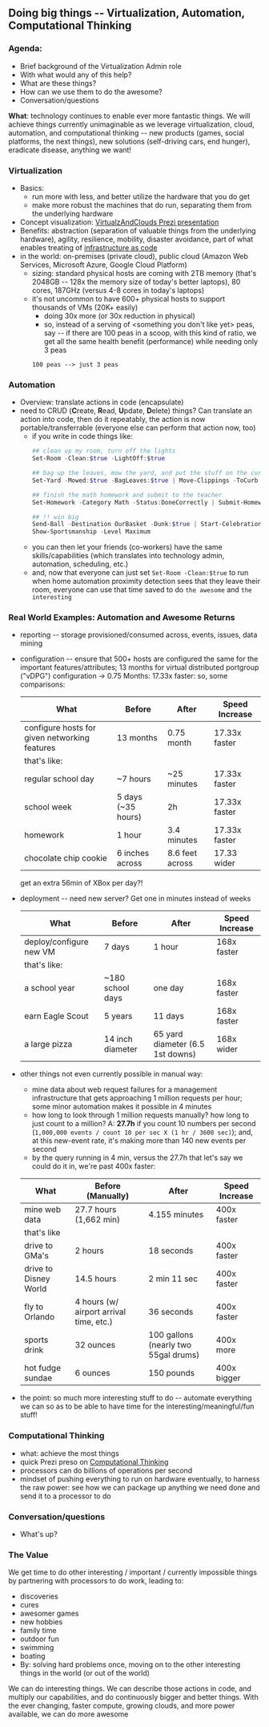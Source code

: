 ##  Doing big things -- Virtualization, Automation, Computational Thinking

### Agenda:
- Brief background of the Virtualization Admin role
- With what would any of this help?
- What are these things?
- How can we use them to do the awesome?
- Conversation/questions

**What**:  technology continues to enable ever more fantastic things. We will achieve things currently unimaginable as we leverage virtualization, cloud, automation, and computational thinking -- new products (games, social platforms, the next things), new solutions (self-driving cars, end hunger), eradicate disease, anything we want!

### Virtualization
- Basics:
    - run more with less, and better utilize the hardware that you do get
    - make more robust the machines that do run, separating them from the underlying hardware
- Concept visualization:  [VirtualzAndClouds Prezi presentation](https://prezi.com/p/9v-hntpnwdvu/)
- Benefits:  abstraction (separation of valuable things from the underlying hardware), agility, resilience, mobility, disaster avoidance, part of what enables treating of [infrastructure as code](https://github.com/awslabs/aws-cloudformation-templates/blob/master/aws/services/ElasticLoadBalancing/ELBWithLockedDownAutoScaledInstances.yaml)
- in the world:  on-premises (private cloud), public cloud (Amazon Web Services, Microsoft Azure, Google Cloud Platform)
    - sizing:  standard physical hosts are coming with 2TB memory (that's 2048GB -- 128x the memory size of today's better laptops), 80 cores, 187GHz (versus 4-8 cores in today's laptops)
    - it's not uncommon to have 600+ physical hosts to support thousands of VMs (20K+ easily)
        - doing 30x more (or 30x reduction in physical)
        - so, instead of a serving of \<something you don't like yet> peas, say -- if there are 100 peas in a scoop, with this kind of ratio, we get all the same health benefit (performance) while needing only 3 peas
        ```
        100 peas --> just 3 peas
        ```

### Automation
- Overview: translate actions in code (encapsulate)
- need to CRUD (**C**reate, **R**ead, **U**pdate, **D**elete) things?  Can translate an action into code, then do it repeatably, the action is now portable/transferrable (everyone else can perform that action now, too)
    - if you write in code things like:
        ```PowerShell
        ## clean up my room, turn off the lights
        Set-Room -Clean:$true -LightOff:$true

        ## bag up the leaves, mow the yard, and put the stuff on the curb
        Set-Yard -Mowed:$true -BagLeaves:$true | Move-Clippings -ToCurb

        ## finish the math homework and submit to the teacher
        Set-Homework -Category Math -Status:DoneCorrectly | Submit-Homework -Destination teacher@MySchool.com

        ## !! win big
        Send-Ball -Destination OurBasket -Dunk:$true | Start-Celebration -DoMoonwalk:$true
        Show-Sportsmanship -Level Maximum
        ```
    - you can then let your friends (co-workers) have the same skills/capabilities (which translates into technology admin, automation, scheduling, etc.)
    - and, now that everyone can just set `Set-Room -Clean:$true` to run when home automation proximity detection sees that they leave their room, everyone can use that time saved to do `the awesome` and `the interesting`

### Real World Examples: Automation and Awesome Returns
- reporting -- storage provisioned/consumed across, events, issues, data mining
- configuration -- ensure that 500+ hosts are configured the same for the important features/attributes; 13 months for virtual distributed portgroup ("vDPG") configuration -> 0.75 Months:  17.33x faster:  so, some comparisons:

    | What | Before | After | Speed Increase |
    | -------- | ----- | ------ | -------- |
    configure hosts for given networking features | 13 months | 0.75 month | 17.33x faster
    that's like: |
    regular school day | ~7 hours | ~25 minutes | 17.33x faster
    school week | 5 days (~35 hours) | 2h | 17.33x faster
    homework | 1 hour | 3.4 minutes | 17.33x faster
    chocolate chip cookie | 6 inches across | 8.6 feet across | 17.33 wider

    get an extra 56min of XBox per day?!
- deployment -- need new server?  Get one in minutes instead of weeks

    | What | Before | After | Speed Increase |
    | -------- | ----- | ------ | -------- |
    | deploy/configure new VM | 7 days   | 1 hour | 168x faster
    | that's like: |
    | a school year | ~180 school days | one day | 168x faster
    | earn Eagle Scout | 5 years | 11 days | 168x faster
    | a large pizza | 14 inch diameter | 65 yard diameter (6.5 1st downs) | 168x wider

- other things not even currently possible in manual way:
    - mine data about web request failures for a management infrastructure that gets approaching 1 million requests per hour; some minor automation makes it possible in 4 minutes
    - how long to look through 1 million requests manually?  how long to just count to a million?  A:  **27.7h** if you count 10 numbers per second (`1,000,000 events / count 10 per sec X (1 hr / 3600 sec)`); and, at this new-event rate, it's making more than 140 new events per second
    - by the query running in 4 min, versus the 27.7h that let's say we could do it in, we're past 400x faster:

    | What | Before (Manually) | After | Speed Increase |
    | -------- | ----------------- | ------ | -------- |
    | mine web data | 27.7 hours (1,662 min) | 4.155 minutes | 400x faster
    that's like |
    drive to GMa's | 2 hours | 18 seconds | 400x faster
    drive to Disney World | 14.5 hours | 2 min 11 sec | 400x faster
    fly to Orlando | 4 hours (w/ airport arrival time, etc.) | 36 seconds | 400x faster
    sports drink | 32 ounces | 100 gallons (nearly two 55gal drums) | 400x more
    hot fudge sundae | 6 ounces | 150 pounds | 400x bigger

- the point:  so much more interesting stuff to do -- automate everything we can so as to be able to have time for the interesting/meaningful/fun stuff!

### Computational Thinking
- what:  achieve the most things
- quick Prezi preso on [Computational Thinking](https://prezi.com/2qrarwldwhac/thinking/)
- processors can do billions of operations per second
- mindset of pushing everything to run on hardware eventually, to harness the raw power:  see how we can package up anything we need done and send it to a processor to do

### Conversation/questions
- What's up?

### The Value
We get time to do other interesting / important / currently impossible things by partnering with processors to do work, leading to:
- discoveries
- cures
- awesomer games
- new hobbies
- family time
- outdoor fun
- swimming
- boating
- By: solving hard problems once, moving on to the other interesting things in the world (or out of the world)

We can do interesting things. We can describe those actions in code, and multiply our capabilities, and do continuously bigger and better things. With the ever changing, faster compute, growing clouds, and more power available, we can do more awesome
